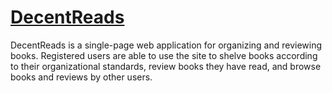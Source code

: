 # [DecentReads](decent-reads.herokuapp.com)



DecentReads is a single-page web application for organizing and reviewing books. Registered users are able to use the site to shelve books according to their organizational standards, review books they have read, and browse books and reviews by other users.
